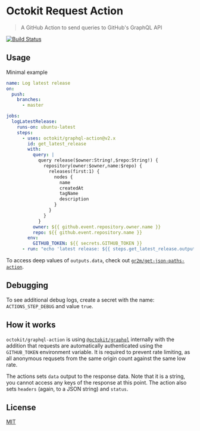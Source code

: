 # Octokit Request Action

> A GitHub Action to send queries to GitHub's GraphQL API

[![Build Status](https://github.com/octokit/graphql-action/workflows/Test/badge.svg)](https://github.com/octokit/graphql-action/actions)


## Usage

Minimal example

```yml
name: Log latest release
on:
  push:
    branches:
      - master

jobs:
  logLatestRelease:
    runs-on: ubuntu-latest
    steps:
      - uses: octokit/graphql-action@v2.x
        id: get_latest_release
        with:
          query: |
            query release($owner:String!,$repo:String!) {
              repository(owner:$owner,name:$repo) {
                releases(first:1) {
                  nodes {
                    name
                    createdAt
                    tagName
                    description
                  }
                }
              }
            }
          owner: ${{ github.event.repository.owner.name }}
          repo: ${{ github.event.repository.name }}
        env:
          GITHUB_TOKEN: ${{ secrets.GITHUB_TOKEN }}
      - run: "echo 'latest release: ${{ steps.get_latest_release.outputs.data }}'"
```

To access deep values of `outputs.data`, check out [`gr2m/get-json-paths-action`](https://github.com/gr2m/get-json-paths-action).

## Debugging

To see additional debug logs, create a secret with the name: `ACTIONS_STEP_DEBUG` and value `true`.

## How it works

`octokit/graphql-action` is using [`@octokit/graphql`](https://github.com/octokit/graphql.js/) internally with the addition
that requests are automatically authenticated using the `GITHUB_TOKEN` environment variable. It is required to prevent rate limiting, as all anonymous requsets from the same origin count against the same low rate.

The actions sets `data` output to the response data. Note that it is a string, you cannot access any keys of the response at this point. The action also sets `headers` (again, to a JSON string) and `status`.

## License

[MIT](LICENSE)
